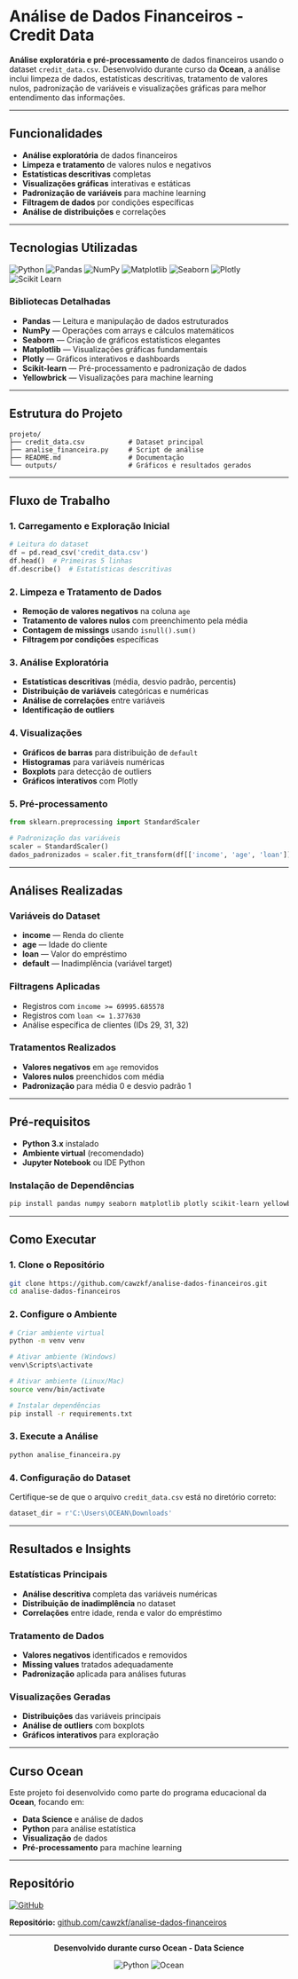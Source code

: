 # Análise de Dados Financeiros - Credit Data

**Análise exploratória e pré-processamento** de dados financeiros usando o dataset `credit_data.csv`. Desenvolvido durante curso da **Ocean**, a análise inclui limpeza de dados, estatísticas descritivas, tratamento de valores nulos, padronização de variáveis e visualizações gráficas para melhor entendimento das informações.

---

## Funcionalidades

* **Análise exploratória** de dados financeiros
* **Limpeza e tratamento** de valores nulos e negativos
* **Estatísticas descritivas** completas
* **Visualizações gráficas** interativas e estáticas
* **Padronização de variáveis** para machine learning
* **Filtragem de dados** por condições específicas
* **Análise de distribuições** e correlações

---

## Tecnologias Utilizadas

![Python](https://img.shields.io/badge/Python-3776AB?style=for-the-badge&logo=python&logoColor=white)
![Pandas](https://img.shields.io/badge/Pandas-150458?style=for-the-badge&logo=pandas&logoColor=white)
![NumPy](https://img.shields.io/badge/NumPy-013243?style=for-the-badge&logo=numpy&logoColor=white)
![Matplotlib](https://img.shields.io/badge/Matplotlib-11557c?style=for-the-badge&logo=matplotlib&logoColor=white)
![Seaborn](https://img.shields.io/badge/Seaborn-3776AB?style=for-the-badge&logo=seaborn&logoColor=white)
![Plotly](https://img.shields.io/badge/Plotly-3F4F75?style=for-the-badge&logo=plotly&logoColor=white)
![Scikit Learn](https://img.shields.io/badge/Scikit_Learn-F7931E?style=for-the-badge&logo=scikit-learn&logoColor=white)

### Bibliotecas Detalhadas

* **Pandas** — Leitura e manipulação de dados estruturados
* **NumPy** — Operações com arrays e cálculos matemáticos
* **Seaborn** — Criação de gráficos estatísticos elegantes
* **Matplotlib** — Visualizações gráficas fundamentais
* **Plotly** — Gráficos interativos e dashboards
* **Scikit-learn** — Pré-processamento e padronização de dados
* **Yellowbrick** — Visualizações para machine learning

---

## Estrutura do Projeto

```
projeto/
├── credit_data.csv           # Dataset principal
├── analise_financeira.py     # Script de análise
├── README.md                 # Documentação
└── outputs/                  # Gráficos e resultados gerados
```

---

## Fluxo de Trabalho

### 1. Carregamento e Exploração Inicial
```python
# Leitura do dataset
df = pd.read_csv('credit_data.csv')
df.head()  # Primeiras 5 linhas
df.describe()  # Estatísticas descritivas
```

### 2. Limpeza e Tratamento de Dados
* **Remoção de valores negativos** na coluna `age`
* **Tratamento de valores nulos** com preenchimento pela média
* **Contagem de missings** usando `isnull().sum()`
* **Filtragem por condições** específicas

### 3. Análise Exploratória
* **Estatísticas descritivas** (média, desvio padrão, percentis)
* **Distribuição de variáveis** categóricas e numéricas
* **Análise de correlações** entre variáveis
* **Identificação de outliers**

### 4. Visualizações
* **Gráficos de barras** para distribuição de `default`
* **Histogramas** para variáveis numéricas
* **Boxplots** para detecção de outliers
* **Gráficos interativos** com Plotly

### 5. Pré-processamento
```python
from sklearn.preprocessing import StandardScaler

# Padronização das variáveis
scaler = StandardScaler()
dados_padronizados = scaler.fit_transform(df[['income', 'age', 'loan']])
```

---

## Análises Realizadas

### Variáveis do Dataset
* **income** — Renda do cliente
* **age** — Idade do cliente
* **loan** — Valor do empréstimo
* **default** — Inadimplência (variável target)

### Filtragens Aplicadas
* Registros com `income >= 69995.685578`
* Registros com `loan <= 1.377630`
* Análise específica de clientes (IDs 29, 31, 32)

### Tratamentos Realizados
* **Valores negativos** em `age` removidos
* **Valores nulos** preenchidos com média
* **Padronização** para média 0 e desvio padrão 1

---

## Pré-requisitos

* **Python 3.x** instalado
* **Ambiente virtual** (recomendado)
* **Jupyter Notebook** ou IDE Python

### Instalação de Dependências

```bash
pip install pandas numpy seaborn matplotlib plotly scikit-learn yellowbrick
```

---

## Como Executar

### 1. Clone o Repositório
```bash
git clone https://github.com/cawzkf/analise-dados-financeiros.git
cd analise-dados-financeiros
```

### 2. Configure o Ambiente
```bash
# Criar ambiente virtual
python -m venv venv

# Ativar ambiente (Windows)
venv\Scripts\activate

# Ativar ambiente (Linux/Mac)
source venv/bin/activate

# Instalar dependências
pip install -r requirements.txt
```

### 3. Execute a Análise
```bash
python analise_financeira.py
```

### 4. Configuração do Dataset
Certifique-se de que o arquivo `credit_data.csv` está no diretório correto:
```python
dataset_dir = r'C:\Users\OCEAN\Downloads'
```

---

## Resultados e Insights

### Estatísticas Principais
* **Análise descritiva** completa das variáveis numéricas
* **Distribuição de inadimplência** no dataset
* **Correlações** entre idade, renda e valor do empréstimo

### Tratamento de Dados
* **Valores negativos** identificados e removidos
* **Missing values** tratados adequadamente
* **Padronização** aplicada para análises futuras

### Visualizações Geradas
* **Distribuições** das variáveis principais
* **Análise de outliers** com boxplots
* **Gráficos interativos** para exploração

---

## Curso Ocean

Este projeto foi desenvolvido como parte do programa educacional da **Ocean**, focando em:
* **Data Science** e análise de dados
* **Python** para análise estatística
* **Visualização** de dados
* **Pré-processamento** para machine learning

---

## Repositório

[![GitHub](https://img.shields.io/badge/GitHub-100000?style=for-the-badge&logo=github&logoColor=white)](https://github.com/cawzkf/analise-dados-financeiros)

**Repositório:** [github.com/cawzkf/analise-dados-financeiros](https://github.com/cawzkf/analise-dados-financeiros)

---

<div align="center">

**Desenvolvido durante curso Ocean - Data Science**

![Python](https://img.shields.io/badge/Made_with-Python-3776AB?style=flat-square&logo=python&logoColor=white)
![Ocean](https://img.shields.io/badge/Curso-Ocean-0066CC?style=flat-square&logo=education&logoColor=white)

</div>

